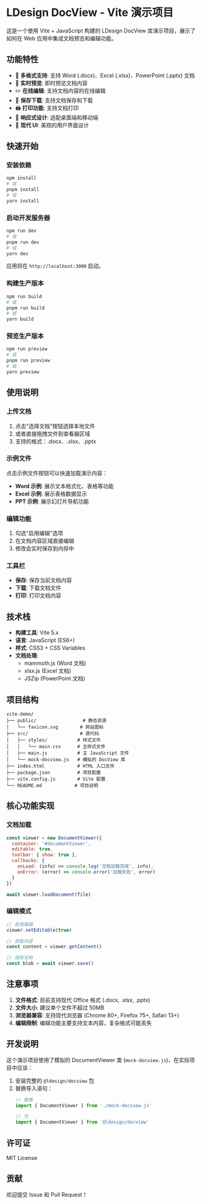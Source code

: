 # LDesign DocView - Vite 演示项目

这是一个使用 Vite + JavaScript 构建的 LDesign DocView 库演示项目，展示了如何在 Web 应用中集成文档预览和编辑功能。

## 功能特性

- 📄 **多格式支持**: 支持 Word (.docx)、Excel (.xlsx)、PowerPoint (.pptx) 文档
- 👀 **实时预览**: 即时预览文档内容
- ✏️ **在线编辑**: 支持文档内容的在线编辑
- 💾 **保存下载**: 支持文档保存和下载
- 🖨️ **打印功能**: 支持文档打印
- 📱 **响应式设计**: 适配桌面端和移动端
- 🎨 **现代 UI**: 美观的用户界面设计

## 快速开始

### 安装依赖

```bash
npm install
# 或
pnpm install
# 或
yarn install
```

### 启动开发服务器

```bash
npm run dev
# 或
pnpm run dev
# 或
yarn dev
```

应用将在 `http://localhost:3000` 启动。

### 构建生产版本

```bash
npm run build
# 或
pnpm run build
# 或
yarn build
```

### 预览生产版本

```bash
npm run preview
# 或
pnpm run preview
# 或
yarn preview
```

## 使用说明

### 上传文档

1. 点击"选择文档"按钮选择本地文件
2. 或者直接拖拽文件到查看器区域
3. 支持的格式：.docx、.xlsx、.pptx

### 示例文件

点击示例文件按钮可以快速加载演示内容：
- **Word 示例**: 展示文本格式化、表格等功能
- **Excel 示例**: 展示表格数据显示
- **PPT 示例**: 展示幻灯片导航功能

### 编辑功能

1. 勾选"启用编辑"选项
2. 在文档内容区域直接编辑
3. 修改会实时保存到内存中

### 工具栏

- **保存**: 保存当前文档内容
- **下载**: 下载文档文件
- **打印**: 打印文档内容

## 技术栈

- **构建工具**: Vite 5.x
- **语言**: JavaScript (ES6+)
- **样式**: CSS3 + CSS Variables
- **文档处理**: 
  - mammoth.js (Word 文档)
  - xlsx.js (Excel 文档)
  - JSZip (PowerPoint 文档)

## 项目结构

```
vite-demo/
├── public/                 # 静态资源
│   └── favicon.svg        # 网站图标
├── src/                   # 源代码
│   ├── styles/           # 样式文件
│   │   └── main.css      # 主样式文件
│   ├── main.js           # 主 JavaScript 文件
│   └── mock-docview.js   # 模拟的 DocView 库
├── index.html            # HTML 入口文件
├── package.json          # 项目配置
├── vite.config.js        # Vite 配置
└── README.md            # 项目说明
```

## 核心功能实现

### 文档加载

```javascript
const viewer = new DocumentViewer({
  container: '#documentViewer',
  editable: true,
  toolbar: { show: true },
  callbacks: {
    onLoad: (info) => console.log('文档加载完成', info),
    onError: (error) => console.error('加载失败', error)
  }
})

await viewer.loadDocument(file)
```

### 编辑模式

```javascript
// 启用编辑
viewer.setEditable(true)

// 获取内容
const content = viewer.getContent()

// 保存文档
const blob = await viewer.save()
```

## 注意事项

1. **文件格式**: 目前支持现代 Office 格式 (.docx, .xlsx, .pptx)
2. **文件大小**: 建议单个文件不超过 50MB
3. **浏览器兼容**: 支持现代浏览器 (Chrome 80+, Firefox 75+, Safari 13+)
4. **编辑限制**: 编辑功能主要支持文本内容，复杂格式可能丢失

## 开发说明

这个演示项目使用了模拟的 DocumentViewer 类 (`mock-docview.js`)，在实际项目中应该：

1. 安装完整的 `@ldesign/docview` 包
2. 替换导入语句：
   ```javascript
   // 替换
   import { DocumentViewer } from './mock-docview.js'
   
   // 为
   import { DocumentViewer } from '@ldesign/docview'
   ```

## 许可证

MIT License

## 贡献

欢迎提交 Issue 和 Pull Request！
